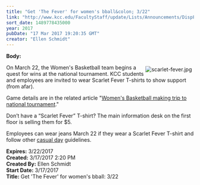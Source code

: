 ```yaml
---
title: "Get 'The Fever' for women's bball&colon; 3/22"
link: "http://www.kcc.edu/FacultyStaff/update/Lists/Announcements/DispForm.aspx?ID=2398"
sort_date: 1489778435000
year: 2017
pubDate: "17 Mar 2017 19:20:35 GMT"
creator: "Ellen Schmidt"
---
```


<div><b>Body:</b> <div class="ExternalClass4984C3D3CAC741ADBBC148F0BCB74CEF"><p>​<img alt="scarlet-fever.jpg" src="/FacultyStaff/update/Documents/scarlet-fever.jpg" style="vertical-align:auto;float:right;margin:5px" />On March 22, the Women's Basketball team begins a quest for wins at the national tournament. KCC students and employees are invited to wear Scarlet Fever T-shirts to show support (from afar).</p>
<p>Game details are in the related article &quot;<a href="/news/Lists/KCCAnnouncements/DispForm2.aspx?ID=252&amp;RootFolder=/news/Lists/KCCAnnouncements">Women's Basketball making trip to national tournament</a>.&quot;</p>
<p>Don’t have a “Scarlet Fever” T-shirt? The main information desk on the first floor is selling them for $5. </p>
<p>Employees can wear jeans March 22 if they wear a Scarlet Fever T-shirt and follow other <a href="/FacultyStaff/update/Documents/CasualDenimGuidelines.pdf">casual day</a> guidelines.</p></div></div>
<div><b>Expires:</b> 3/22/2017</div>
<div><b>Created:</b> 3/17/2017 2:20 PM</div>
<div><b>Created By:</b> Ellen Schmidt</div>
<div><b>Start Date:</b> 3/17/2017</div>
<div><b>Title:</b> Get &#39;The Fever&#39; for women&#39;s bball: 3/22</div>

